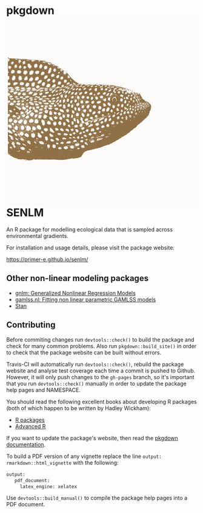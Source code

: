 # pkgdown <img src="man/figures/logo.png" align="right" />

# SENLM

An R package for modelling ecological data that is sampled across environmental gradients.

For installation and usage details, please visit the package website:

  https://primer-e.github.io/senlm/
  
## Other non-linear modeling packages

  - [gnlm: Generalized Nonlinear Regression Models](https://cran.r-project.org/web/packages/gnlm/index.html)
  - [gamlss.nl: Fitting non linear parametric GAMLSS models](https://cran.r-project.org/web/packages/gamlss.nl/index.html)
  - [Stan](https://mc-stan.org/)

## Contributing

Before commiting changes run `devtools::check()` to build the package and check for many common problems. Also run `pkgdown::build_site()` in order to check that the package website can be built without errors.

Travis-CI will automatically run `devtools::check()`, rebuild the package website and analyse test coverage each time a commit is pushed to Github. 
However, it will only push changes to the `gh-pages` branch, so it's important that you run `devtools::check()` manually in order to update the package help pages and NAMESPACE.


You should read the following excellent books about developing R packages (both of which happen to be written by Hadley Wickham):

  - [R packages](http://r-pkgs.had.co.nz/)
  - [Advanced R](https://adv-r.hadley.nz/)
  
If you want to update the package's website, then read the [pkgdown documentation](https://pkgdown.r-lib.org/).

To build a PDF version of any vignette replace the line `output: rmarkdown::html_vignette` with the following:

```
output:
   pdf_document:
     latex_engine: xelatex
```

Use `devtools::build_manual()` to compile the package help pages into a PDF document.
